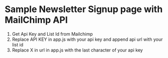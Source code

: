 # Sample Newsletter Signup page with MailChimp API

1. Get Api Key and List Id from Mailchimp
2. Replace API KEY in app.js with your api key and append api url with your list id
3. Replace X in url in app.js with the last character of your api key